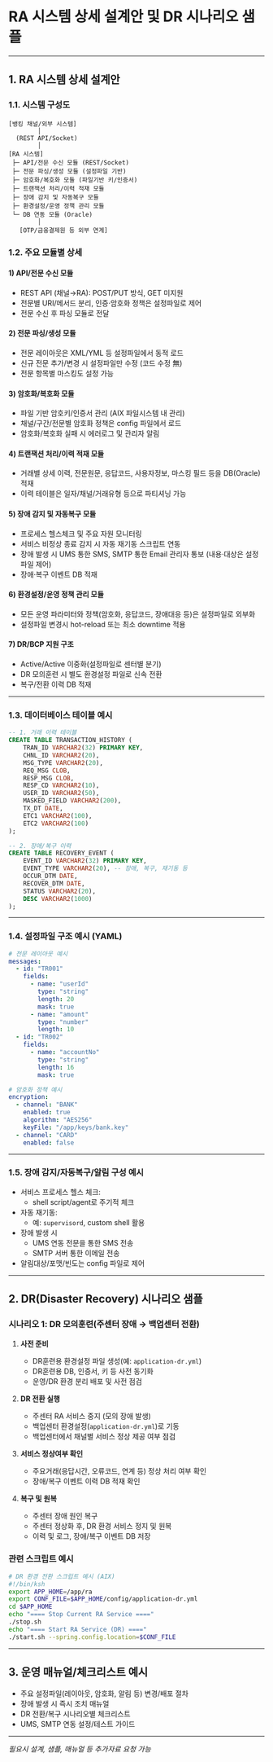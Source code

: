 # RA 시스템 상세 설계안 및 DR 시나리오 샘플

---

## 1. RA 시스템 상세 설계안

### 1.1. 시스템 구성도

```
[뱅킹 채널/외부 시스템]
        │
  (REST API/Socket)
        │
[RA 시스템]
 ├─ API/전문 수신 모듈 (REST/Socket)
 ├─ 전문 파싱/생성 모듈 (설정파일 기반)
 ├─ 암호화/복호화 모듈 (파일기반 키/인증서)
 ├─ 트랜잭션 처리/이력 적재 모듈
 ├─ 장애 감지 및 자동복구 모듈
 ├─ 환경설정/운영 정책 관리 모듈
 └─ DB 연동 모듈 (Oracle)
        │
   [OTP/금융결제원 등 외부 연계]
```

### 1.2. 주요 모듈별 상세

#### 1) API/전문 수신 모듈
- REST API (채널→RA): POST/PUT 방식, GET 미지원
- 전문별 URI/메서드 분리, 인증·암호화 정책은 설정파일로 제어
- 전문 수신 후 파싱 모듈로 전달

#### 2) 전문 파싱/생성 모듈
- 전문 레이아웃은 XML/YML 등 설정파일에서 동적 로드
- 신규 전문 추가/변경 시 설정파일만 수정 (코드 수정 無)
- 전문 항목별 마스킹도 설정 가능

#### 3) 암호화/복호화 모듈
- 파일 기반 암호키/인증서 관리 (AIX 파일시스템 내 관리)
- 채널/구간/전문별 암호화 정책은 config 파일에서 로드
- 암호화/복호화 실패 시 에러로그 및 관리자 알림

#### 4) 트랜잭션 처리/이력 적재 모듈
- 거래별 상세 이력, 전문원문, 응답코드, 사용자정보, 마스킹 필드 등을 DB(Oracle) 적재
- 이력 테이블은 일자/채널/거래유형 등으로 파티셔닝 가능

#### 5) 장애 감지 및 자동복구 모듈
- 프로세스 헬스체크 및 주요 자원 모니터링
- 서비스 비정상 종료 감지 시 자동 재기동 스크립트 연동
- 장애 발생 시 UMS 통한 SMS, SMTP 통한 Email 관리자 통보 (내용·대상은 설정파일 제어)
- 장애·복구 이벤트 DB 적재

#### 6) 환경설정/운영 정책 관리 모듈
- 모든 운영 파라미터와 정책(암호화, 응답코드, 장애대응 등)은 설정파일로 외부화
- 설정파일 변경시 hot-reload 또는 최소 downtime 적용

#### 7) DR/BCP 지원 구조
- Active/Active 이중화(설정파일로 센터별 분기)
- DR 모의훈련 시 별도 환경설정 파일로 신속 전환
- 복구/전환 이력 DB 적재

---

### 1.3. 데이터베이스 테이블 예시

```sql
-- 1. 거래 이력 테이블
CREATE TABLE TRANSACTION_HISTORY (
    TRAN_ID VARCHAR2(32) PRIMARY KEY,
    CHNL_ID VARCHAR2(20),
    MSG_TYPE VARCHAR2(20),
    REQ_MSG CLOB,
    RESP_MSG CLOB,
    RESP_CD VARCHAR2(10),
    USER_ID VARCHAR2(50),
    MASKED_FIELD VARCHAR2(200),
    TX_DT DATE,
    ETC1 VARCHAR2(100),
    ETC2 VARCHAR2(100)
);

-- 2. 장애/복구 이력
CREATE TABLE RECOVERY_EVENT (
    EVENT_ID VARCHAR2(32) PRIMARY KEY,
    EVENT_TYPE VARCHAR2(20), -- 장애, 복구, 재기동 등
    OCCUR_DTM DATE,
    RECOVER_DTM DATE,
    STATUS VARCHAR2(20),
    DESC VARCHAR2(1000)
);
```

---

### 1.4. 설정파일 구조 예시 (YAML)

```yaml
# 전문 레이아웃 예시
messages:
  - id: "TR001"
    fields:
      - name: "userId"
        type: "string"
        length: 20
        mask: true
      - name: "amount"
        type: "number"
        length: 10
  - id: "TR002"
    fields:
      - name: "accountNo"
        type: "string"
        length: 16
        mask: true

# 암호화 정책 예시
encryption:
  - channel: "BANK"
    enabled: true
    algorithm: "AES256"
    keyFile: "/app/keys/bank.key"
  - channel: "CARD"
    enabled: false
```

---

### 1.5. 장애 감지/자동복구/알림 구성 예시

- 서비스 프로세스 헬스 체크:  
  - shell script/agent로 주기적 체크
- 자동 재기동:  
  - 예: `supervisord`, custom shell 활용
- 장애 발생 시  
  - UMS 연동 전문을 통한 SMS 전송  
  - SMTP 서버 통한 이메일 전송
- 알림대상/포맷/빈도는 config 파일로 제어

---

## 2. DR(Disaster Recovery) 시나리오 샘플

### 시나리오 1: DR 모의훈련(주센터 장애 → 백업센터 전환)

1. **사전 준비**
    - DR훈련용 환경설정 파일 생성(예: `application-dr.yml`)
    - DR훈련용 DB, 인증서, 키 등 사전 동기화
    - 운영/DR 환경 분리 배포 및 사전 점검

2. **DR 전환 실행**
    - 주센터 RA 서비스 중지 (모의 장애 발생)
    - 백업센터 환경설정(`application-dr.yml`)로 기동
    - 백업센터에서 채널별 서비스 정상 제공 여부 점검

3. **서비스 정상여부 확인**
    - 주요거래(응답시간, 오류코드, 연계 등) 정상 처리 여부 확인
    - 장애/복구 이벤트 이력 DB 적재 확인

4. **복구 및 원복**
    - 주센터 장애 원인 복구
    - 주센터 정상화 후, DR 환경 서비스 정지 및 원복
    - 이력 및 로그, 장애/복구 이벤트 DB 저장

### 관련 스크립트 예시

```bash
# DR 환경 전환 스크립트 예시 (AIX)
#!/bin/ksh
export APP_HOME=/app/ra
export CONF_FILE=$APP_HOME/config/application-dr.yml
cd $APP_HOME
echo "==== Stop Current RA Service ===="
./stop.sh
echo "==== Start RA Service (DR) ===="
./start.sh --spring.config.location=$CONF_FILE
```

---

## 3. 운영 매뉴얼/체크리스트 예시

- 주요 설정파일(레이아웃, 암호화, 알림 등) 변경/배포 절차
- 장애 발생 시 즉시 조치 매뉴얼
- DR 전환/복구 시나리오별 체크리스트
- UMS, SMTP 연동 설정/테스트 가이드

---

*필요시 설계, 샘플, 매뉴얼 등 추가자료 요청 가능*